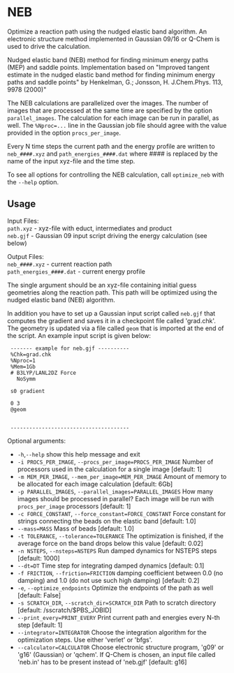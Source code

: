 # NEB
Optimize a reaction path using the nudged elastic band algorithm. An electronic structure
method implemented in Gaussian 09/16 or Q-Chem is used to drive the calculation.

Nudged elastic band (NEB) method for finding minimum energy paths (MEP) and saddle points.
Implementation based on
     "Improved tangent estimate in the nudged elastic band method for finding minimum energy paths and saddle points" by Henkelman, G.; Jonsson, H. J.Chem.Phys. 113, 9978 (2000)"

 The NEB calculations are parallelized over the images. The number of images that are
 processed at the same time are specified by the option `parallel_images`.
 The calculation for each image can be run in parallel, as well. The `%Nproc=...` line
 in the Gaussian job file should agree with the value provided in the option `procs_per_image`.

 Every N time steps the current path and the energy profile are written
 to `neb_####.xyz` and `path_energies_####.dat` where #### is replaced by the
 name of the input xyz-file and the time step.

 To see all options for controlling the NEB calculation, call `optimize_neb`
 with the `--help` option.


 Usage
 ----

 Input Files:<br/>
    `path.xyz`    -   xyz-file with educt, intermediates and product<br/>
    `neb.gjf`     -   Gaussian 09 input script driving the energy calculation (see below)<br/>

 Output Files:<br/>
    `neb_####.xyz`            -  current reaction path<br/>
    `path_energies_####.dat`  -  current energy profile<br/>

 The single argument should be an xyz-file containing initial guess
 geometries along the reaction path. This path will be optimized
 using the nudged elastic band (NEB) algorithm.

 In addition you have to set up a Gaussian input script called `neb.gjf`
 that computes the gradient and saves it in a checkpoint file called
 'grad.chk'. The geometry is updated via a file called `geom` that
 is imported at the end of the script.
 An example input script is given below:

 ```
  ------- example for neb.gjf ----------
  %Chk=grad.chk
  %Nproc=1
  %Mem=1Gb
  # B3LYP/LANL2DZ Force
    NoSymm

  s0 gradient

  0 3
  @geom


  --------------------------------------
 ```

Optional arguments:
* `-h`,`--help`            show this help message and exit
* `-i PROCS_PER_IMAGE`, `--procs_per_image=PROCS_PER_IMAGE`
                     Number of processors used in the calculation for a
                     single image [default: 1]
* `-m MEM_PER_IMAGE`, `--mem_per_image=MEM_PER_IMAGE`
                     Amount of memory to be allocated for each image
                     calculation [default: 6Gb]
* `-p PARALLEL_IMAGES`, `--parallel_images=PARALLEL_IMAGES`
                     How many images should be processed in parallel? Each
                     image will be run with `procs_per_image` processors
                     [default: 1]
* `-c FORCE_CONSTANT`, `--force_constant=FORCE_CONSTANT`
                     Force constant for strings connecting the beads on the
                     elastic band [default: 1.0]
* `--mass=MASS`           Mass of beads [default: 1.0]
* `-t TOLERANCE`, `--tolerance=TOLERANCE`
                     The optimization is finished, if the average force on
                     the band drops below this value [default: 0.02]
* `-n NSTEPS`, `--nsteps=NSTEPS`
                     Run damped dynamics for NSTEPS steps [default: 1000]
* `--dt=DT`               Time step for integrating damped dynamics [default:
                     0.1]
* `-f FRICTION`, `--friction=FRICTION`
                     damping coefficient between 0.0 (no damping) and 1.0
                     (do not use such high damping) [default: 0.2]
* `-e`, `--optimize_endpoints`
                     Optimize the endpoints of the path as well [default:
                     False]
* `-s SCRATCH_DIR`, `--scratch_dir=SCRATCH_DIR`
                     Path to scratch directory [default:
                     /sscratch/$PBS_JOBID]
* `--print_every=PRINT_EVERY`
                     Print current path and energies every N-th step
                     [default: 1]
* `--integrator=INTEGRATOR`
                      Choose the integration algorithm for the optimization steps.
                      Use either 'verlet' or 'bfgs'.
* `--calculator=CALCULATOR`
                     Choose electronic structure program, 'g09' or 'g16'
                     (Gaussian) or 'qchem'. If Q-Chem is chosen, an input
                     file called 'neb.in' has to be present instead of
                     'neb.gjf' [default: g16]
